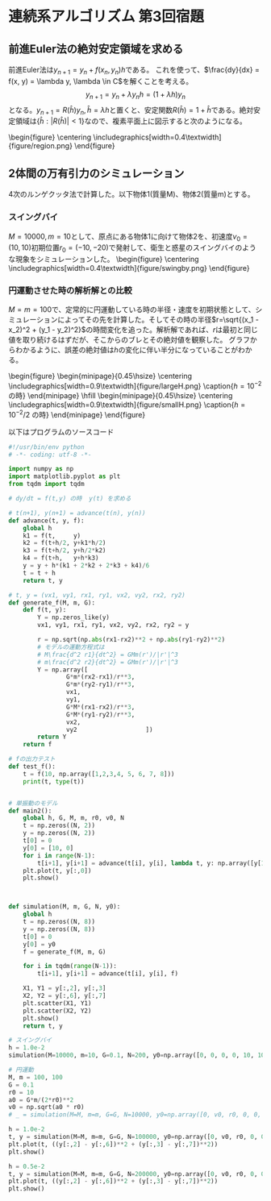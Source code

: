 # 連続系アルゴリズム 第3回宿題

## 前進Euler法の絶対安定領域を求める
前進Euler法は$y_{n+1} = y_{n} + f(x_n, y_n) h$である。
これを使って、$\frac{dy}{dx} = f(x, y) = \lambda y, \lambda \in C$を解くことを考える。
$$y_{n+1} = y_n + \lambda y_n h = (1+\lambda h) y_n$$
となる。$y_{n+1} = R(\hat{h}) y_n, \hat{h} = \lambda h$と置くと、安定関数$R(\hat{h}) = 1+\hat{h}$である。絶対安定領域は$\{ \hat{h}: |R(\hat{h})| < 1 \}$なので、複素平面上に図示すると次のようになる。

\begin{figure}
\centering
\includegraphics[width=0.4\textwidth]{figure/region.png}
\end{figure}



## 2体間の万有引力のシミュレーション
4次のルンゲクッタ法で計算した。以下物体1(質量M)、物体2(質量m)とする。

### スイングバイ
$M=10000, m=10$として、原点にある物体1に向けて物体2を、初速度$v_0 = (10, 10)$初期位置$r_0 = (-10, -20)$で発射して、衛生と惑星のスイングバイのような現象をシミュレーションした。
\begin{figure}
\centering
\includegraphics[width=0.4\textwidth]{figure/swingby.png}
\end{figure}


### 円運動させた時の解析解との比較
$M=m=100$で、定常的に円運動している時の半径・速度を初期状態として、シミュレーションによってその先を計算した。そしてその時の半径$r=\sqrt{(x_1 - x_2)^2 + (y_1 - y_2)^2}$の時間変化を追った。解析解であれば、$r$は最初と同じ値を取り続けるはずだが、そこからのブレとその絶対値を観察した。
グラフからわかるように、誤差の絶対値は$h$の変化に伴い半分になっていることがわかる。

\begin{figure}
\begin{minipage}{0.45\hsize}
\centering
\includegraphics[width=0.9\textwidth]{figure/largeH.png}
\caption{$h=10^{-2}$の時}
\end{minipage}
\hfill
\begin{minipage}{0.45\hsize}
\centering
\includegraphics[width=0.9\textwidth]{figure/smallH.png}
\caption{$h=10^{-2}/2$ の時}
\end{minipage}
\end{figure}

以下はプログラムのソースコード
```python
#!/usr/bin/env python
# -*- coding: utf-8 -*-

import numpy as np
import matplotlib.pyplot as plt
from tqdm import tqdm

# dy/dt = f(t,y) の時  y(t) を求める

# t(n+1), y(n+1) = advance(t(n), y(n))
def advance(t, y, f):
    global h
    k1 = f(t,     y)
    k2 = f(t+h/2, y+k1*h/2)
    k3 = f(t+h/2, y+h/2*k2)
    k4 = f(t+h,   y+h*k3)
    y = y + h*(k1 + 2*k2 + 2*k3 + k4)/6
    t = t + h
    return t, y

# t, y = (vx1, vy1, rx1, ry1, vx2, vy2, rx2, ry2)
def generate_f(M, m, G):
    def f(t, y):
        Y = np.zeros_like(y)
        vx1, vy1, rx1, ry1, vx2, vy2, rx2, ry2 = y

        r = np.sqrt(np.abs(rx1-rx2)**2 + np.abs(ry1-ry2)**2)
        # モデルの運動方程式は
        # M\frac{d^2 r1}{dt^2} = GMm(r')/|r'|^3
        # m\frac{d^2 r2}{dt^2} = GMm(r')/|r'|^3
        Y = np.array([
                G*m*(rx2-rx1)/r**3,
                G*m*(ry2-ry1)/r**3,
                vx1,
                vy1,
                G*M*(rx1-rx2)/r**3,
                G*M*(ry1-ry2)/r**3,
                vx2,
                vy2                   ])
        return Y
    return f

# fの出力テスト
def test_f():
    t = f(10, np.array([1,2,3,4, 5, 6, 7, 8]))
    print(t, type(t))


# 単振動のモデル
def main2():
    global h, G, M, m, r0, v0, N
    t = np.zeros((N, 2))
    y = np.zeros((N, 2))
    t[0] = 0
    y[0] = [10, 0]
    for i in range(N-1):
        t[i+1], y[i+1] = advance(t[i], y[i], lambda t, y: np.array([y[1], -y[0]]))
    plt.plot(t, y[:,0])
    plt.show()



def simulation(M, m, G, N, y0):
    global h
    t = np.zeros((N, 8))
    y = np.zeros((N, 8))
    t[0] = 0
    y[0] = y0
    f = generate_f(M, m, G)

    for i in tqdm(range(N-1)):
        t[i+1], y[i+1] = advance(t[i], y[i], f)

    X1, Y1 = y[:,2], y[:,3]
    X2, Y2 = y[:,6], y[:,7]
    plt.scatter(X1, Y1)
    plt.scatter(X2, Y2)
    plt.show()
    return t, y

# スイングバイ
h = 1.0e-2
simulation(M=10000, m=10, G=0.1, N=200, y0=np.array([0, 0, 0, 0, 10, 10, -10, -20]))

# 円運動
M, m = 100, 100
G = 0.1
r0 = 10
a0 = G*m/(2*r0)**2
v0 = np.sqrt(a0 * r0)
# _ = simulation(M=M, m=m, G=G, N=10000, y0=np.array([0, v0, r0, 0, 0, -v0, -r0, 0]))

h = 1.0e-2
t, y = simulation(M=M, m=m, G=G, N=100000, y0=np.array([0, v0, r0, 0, 0, -v0, -r0, 0]))
plt.plot(t, ((y[:,2] - y[:,6])**2 + (y[:,3] - y[:,7])**2))
plt.show()

h = 0.5e-2
t, y = simulation(M=M, m=m, G=G, N=200000, y0=np.array([0, v0, r0, 0, 0, -v0, -r0, 0]))
plt.plot(t, ((y[:,2] - y[:,6])**2 + (y[:,3] - y[:,7])**2))
plt.show()
```

